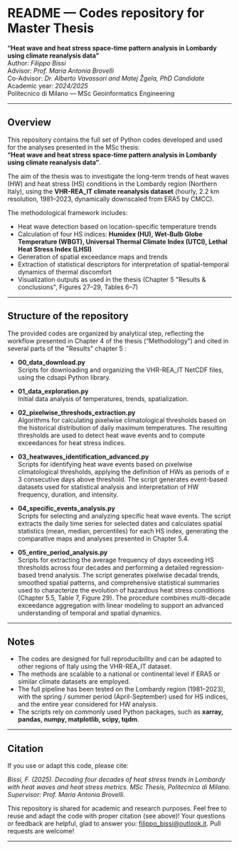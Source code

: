 # README — Codes repository for Master Thesis
**“Heat wave and heat stress space-time pattern analysis in Lombardy using climate reanalysis data”**  
Author: *Filippo Bissi*  
Advisor: *Prof. Maria Antonia Brovelli*  
Co-Advisor: *Dr. Alberto Vavassori and Matej Žgela, PhD Candidate*  
Academic year: *2024/2025*  
Politecnico di Milano — MSc Geoinformatics Engineering

---

## Overview

This repository contains the full set of Python codes developed and used for the analyses presented in the MSc thesis:  
**“Heat wave and heat stress space-time pattern analysis in Lombardy using climate reanalysis data”**.

The aim of the thesis was to investigate the long-term trends of heat waves (HW) and heat stress (HS) conditions in the Lombardy region (Northern Italy), using the **VHR-REA_IT climate reanalysis dataset** (hourly, 2.2 km resolution, 1981–2023, dynamically downscaled from ERA5 by CMCC).

The methodological framework includes:

- Heat wave detection based on location-specific temperature trends  
- Calculation of four HS indices: **Humidex (HU), Wet-Bulb Globe Temperature (WBGT), Universal Thermal Climate Index (UTCI), Lethal Heat Stress Index (LHSI)**  
- Generation of spatial exceedance maps and trends  
- Extraction of statistical descriptors for interpretation of spatial-temporal dynamics of thermal discomfort  
- Visualization outputs as used in the thesis (Chapter 5 "Results & conclusions", Figures 27–29, Tables 6–7)

---

## Structure of the repository

The provided codes are organized by analytical step, reflecting the workflow presented in Chapter 4 of the thesis (“Methodology”) and cited in several parts of the "Results" chapter 5 :

- **00_data_download.py**  
  Scripts for downloading and organizing the VHR-REA_IT NetCDF files, using the cdsapi Python library.

- **01_data_exploration.py**  
  Initial data analysis of temperatures, trends, spatialization.

- **02_pixelwise_threshods_extraction.py**  
  Algorithms for calculating pixelwise climatological thresholds based on the historical distribution of daily maximum temperatures. The resulting thresholds are used to detect heat wave events and to compute exceedances for heat stress indices.

- **03_heatwaves_identification_advanced.py**  
  Scripts for identifying heat wave events based on pixelwise climatological thresholds, applying the definition of HWs as periods of ≥ 3 consecutive days above threshold. The script generates event-based datasets used for statistical analysis and interpretation of HW frequency, duration, and intensity.

- **04_specific_events_analysis.py**  
  Scripts for selecting and analyzing specific heat wave events. The script extracts the daily time series for selected dates and calculates spatial statistics (mean, median, percentiles) for each HS index, generating the comparative maps and analyses presented in Chapter 5.4.

- **05_entire_period_analysis.py**  
  Scripts for extracting the average frequency of days exceeding HS thresholds across four decades and performing a detailed regression-based trend analysis. The script generates pixelwise decadal trends, smoothed spatial patterns, and comprehensive statistical summaries used to characterize the evolution of hazardous heat stress conditions (Chapter 5.5, Table 7, Figure 29). The procedure combines multi-decade exceedance aggregation with linear modeling to support an advanced understanding of temporal and spatial dynamics.

---

## Notes

- The codes are designed for full reproducibility and can be adapted to other regions of Italy using the VHR-REA_IT dataset.  
- The methods are scalable to a national or continental level if ERA5 or similar climate datasets are employed.  
- The full pipeline has been tested on the Lombardy region (1981–2023), with the spring / summer period (April-September) used for HS indices, and the entire year considered for HW analysis.  
- The scripts rely on commonly used Python packages, such as **xarray, pandas, numpy, matplotlib, scipy, tqdm**.

---

## Citation

If you use or adapt this code, please cite:

*Bissi, F. (2025). Decoding four decades of heat stress trends in Lombardy with heat waves and heat stress metrics. MSc Thesis, Politecnico di Milano. Supervisor: Prof. Maria Antonia Brovelli.*

This repository is shared for academic and research purposes.
Feel free to reuse and adapt the code with proper citation (see above)!
Your questions or feedback are helpful, glad to answer you: filippo_bissi@outlook.it.
Pull requests are welcome!

---
